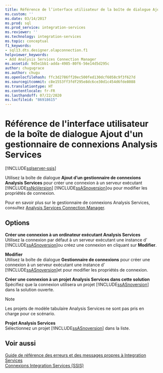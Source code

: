 ```yaml
---
title: Référence de l’interface utilisateur de la boîte de dialogue Ajout d’un gestionnaire de connexions Analysis Services | Microsoft Docs
ms.custom: ''
ms.date: 03/14/2017
ms.prod: sql
ms.prod_service: integration-services
ms.reviewer: ''
ms.technology: integration-services
ms.topic: conceptual
f1_keywords:
- sql13.dts.designer.olapconnection.f1
helpviewer_keywords:
- Add Analysis Services Connection Manager
ms.assetid: 9d5e1bb1-adda-4985-80f6-56e14d5d295c
author: chugugrace
ms.author: chugu
ms.openlocfilehash: ffc3d2786ff20ec500fed130dcf6058c9f3f627d
ms.sourcegitcommit: c8e1553ff3fdf295e8dc6ce30d1c454d6fde8088
ms.translationtype: HT
ms.contentlocale: fr-FR
ms.lasthandoff: 07/22/2020
ms.locfileid: "86918615"
---
```

# <a name="add-analysis-services-connection-manager-dialog-box-ui-reference"></a>Référence de l'interface utilisateur de la boîte de dialogue Ajout d'un gestionnaire de connexions Analysis Services

[!INCLUDE[sqlserver-ssis](../../includes/applies-to-version/sqlserver-ssis.md)]


  Utilisez la boîte de dialogue **Ajout d’un gestionnaire de connexions Analysis Services** pour créer une connexion à un serveur exécutant [!INCLUDE[ssNoVersion](../../includes/ssnoversion-md.md)] [!INCLUDE[ssASnoversion](../../includes/ssasnoversion-md.md)]ou pour modifier les propriétés de connexion.  
  
 Pour en savoir plus sur le gestionnaire de connexions Analysis Services, consultez [Analysis Services Connection Manager](../../integration-services/connection-manager/analysis-services-connection-manager.md).  
  
## <a name="options"></a>Options  
 **Créer une connexion à un ordinateur exécutant Analysis Services**  
 Utilisez la connexion par défaut à un serveur exécutant une instance d’ [!INCLUDE[ssASnoversion](../../includes/ssasnoversion-md.md)]ou créez une connexion en cliquant sur **Modifier**.  
  
 **Modifier**  
 Utilisez la boîte de dialogue **Gestionnaire de connexions** pour créer une connexion à un serveur exécutant une instance d’ [!INCLUDE[ssASnoversion](../../includes/ssasnoversion-md.md)]et pour modifier les propriétés de connexion.  
  
 **Créer une connexion à un projet Analysis Services dans cette solution**  
 Spécifiez que la connexion utilisera un projet [!INCLUDE[ssASnoversion](../../includes/ssasnoversion-md.md)] dans la solution ouverte.  
  
> [!NOTE]  
>  Les projets de modèle tabulaire Analysis Services ne sont pas pris en charge pour ce scénario.  
  
 **Projet Analysis Services**  
 Sélectionnez un projet [!INCLUDE[ssASnoversion](../../includes/ssasnoversion-md.md)] dans la liste.  
  
## <a name="see-also"></a>Voir aussi  
 [Guide de référence des erreurs et des messages propres à Integration Services](../../integration-services/integration-services-error-and-message-reference.md)   
 [Connexions Integration Services &#40;SSIS&#41;](../../integration-services/connection-manager/integration-services-ssis-connections.md)  
  
  
